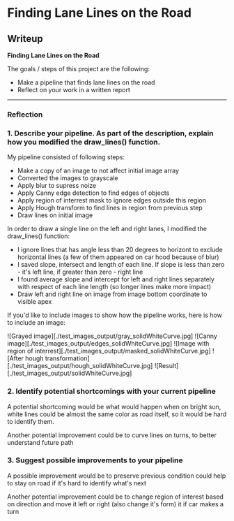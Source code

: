 # **Finding Lane Lines on the Road** 

## Writeup

**Finding Lane Lines on the Road**

The goals / steps of this project are the following:
* Make a pipeline that finds lane lines on the road
* Reflect on your work in a written report


[//]: # (Image References)

[image1]: ./examples/grayscale.jpg "Grayscale"

---

### Reflection

### 1. Describe your pipeline. As part of the description, explain how you modified the draw_lines() function.

My pipeline consisted of following steps:

* Make a copy of an image to not affect initial image array
* Converted the images to grayscale
* Apply blur to supress noize
* Apply Canny edge detection to find edges of objects
* Apply region of interrest mask to ignore edges outside this region
* Apply Hough transform to find lines in region from previous step
* Draw lines on initial image

In order to draw a single line on the left and right lanes, I modified the draw_lines() function:
* I ignore lines that has angle less than 20 degrees to horizont to exclude horizontal lines (a few of them appeared on car hood because of blur)
* I saved slope, intersect and length of each line. If slope is less than zero - it's left line, if greater than zero - right line
* I found average slope and intercept for left and right lines separately with respect of each line length (so longer lines make more impact)
* Draw left and right line on image from image bottom coordinate to visible apex

If you'd like to include images to show how the pipeline works, here is how to include an image: 

![Grayed image][./test_images_output/gray_solidWhiteCurve.jpg]
![Canny image][./test_images_output/edges_solidWhiteCurve.jpg]
![Image with region of interrest][./test_images_output/masked_solidWhiteCurve.jpg]
![After hough transformation][./test_images_output/hough_solidWhiteCurve.jpg]
![Result][./test_images_output/solidWhiteCurve.jpg]


### 2. Identify potential shortcomings with your current pipeline

A potential shortcoming would be what would happen when on bright sun, white lines could be almost the same color as road itself, so it would be hard to identify them.

Another potential improvement could be to curve lines on turns, to better understand future path

### 3. Suggest possible improvements to your pipeline

A possible improvement would be to preserve previous condition could help to stay on road if it's hard to identify what's next

Another potential improvement could be to change region of interest based on direction and move it left or right (also change it's form) it if car makes a turn
